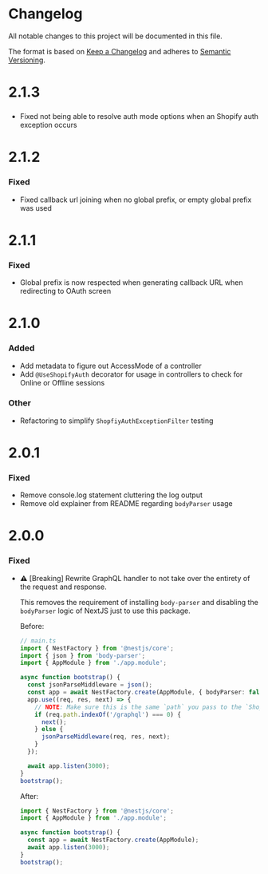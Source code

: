 # Changelog

All notable changes to this project will be documented in this file.

The format is based on [Keep a Changelog](http://keepachangelog.com/en/1.0.0/)
and adheres to [Semantic Versioning](http://semver.org/spec/v2.0.0.html).

# 2.1.3

###

- Fixed not being able to resolve auth mode options when an Shopify auth exception occurs

# 2.1.2

### Fixed

- Fixed callback url joining when no global prefix, or empty global prefix was used

# 2.1.1

### Fixed

- Global prefix is now respected when generating callback URL when redirecting to OAuth screen

# 2.1.0

### Added

- Add metadata to figure out AccessMode of a controller
- Add `@UseShopifyAuth` decorator for usage in controllers to check for Online or Offline sessions

### Other

- Refactoring to simplify `ShopfiyAuthExceptionFilter` testing

# 2.0.1

### Fixed

- Remove console.log statement cluttering the log output
- Remove old explainer from README regarding `bodyParser` usage

# 2.0.0

### Fixed

- ⚠️ [Breaking] Rewrite GraphQL handler to not take over the entirety of the request and response.

  This removes the requirement of installing `body-parser` and disabling the `bodyParser` logic of NextJS just to use this package.

  Before:

  ```ts
  // main.ts
  import { NestFactory } from '@nestjs/core';
  import { json } from 'body-parser';
  import { AppModule } from './app.module';

  async function bootstrap() {
    const jsonParseMiddleware = json();
    const app = await NestFactory.create(AppModule, { bodyParser: false });
    app.use((req, res, next) => {
      // NOTE: Make sure this is the same `path` you pass to the `ShopifyAuthModule.registerOnlineAsync`.
      if (req.path.indexOf('/graphql') === 0) {
        next();
      } else {
        jsonParseMiddleware(req, res, next);
      }
    });

    await app.listen(3000);
  }
  bootstrap();
  ```

  After:

  ```ts
  import { NestFactory } from '@nestjs/core';
  import { AppModule } from './app.module';

  async function bootstrap() {
    const app = await NestFactory.create(AppModule);
    await app.listen(3000);
  }
  bootstrap();
  ```

